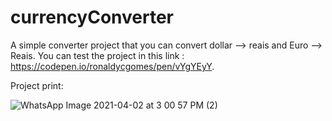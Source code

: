 # currencyConverter

A simple converter project that you can convert dollar --> reais and Euro --> Reais. You can test the project in this link : https://codepen.io/ronaldycgomes/pen/vYgYEyY.

Project print:

![WhatsApp Image 2021-04-02 at 3 00 57 PM (2)](https://user-images.githubusercontent.com/64624525/113442425-6b6c4f00-93c6-11eb-898d-8f5846a43676.jpeg)
